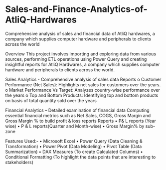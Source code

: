 # Sales-and-Finance-Analytics-of-AtliQ-Hardwares
Comprehensive analysis of sales and financial data of AtliQ hardwares, a company which supplies computer hardware and peripherals to clients across the world

Overview
This project involves importing and exploring data from various sources, performing ETL operations using Power Query and creating insightful reports for AtliQ Hardwares, a company which supplies computer hardware and peripherals to clients across the world.

Sales Analytics - Comprehensive analysis of sales data
  Reports
  o	Customer Performance (Net Sales): Highlights net sales for customers over the years.
  o	Market Performance Vs Target: Analyzes country-wise performance over the years
  o	Top and Bottom Products: Identifying top and bottom products on basis of total quantity sold over the years

Financial Analytics – Detailed examination of financial data
Computing essential financial metrics such as Net Sales, COGS, Gross Margin and Gross Margin % to build profit & loss reports
  Reports
  •	P& L reports (Year wise)
  •	P & L reports(Quarter and Month-wise)
  •	Gross Margin% by sub-zone
  
Features Used:-
• Microsoft Excel
• Power Query (Data Cleaning & Transformation)
• Power Pivot (Data Modeling)
• Pivot Table (Data Summarization)
• DAX Measures (To create Calculated Columns)
• Conditional Formatting (To highlight the data points that are interesting to stakeholders)
